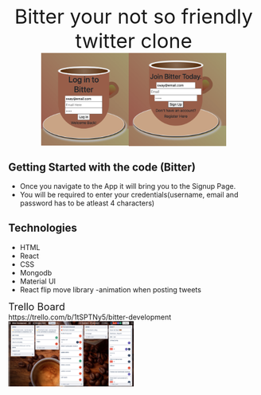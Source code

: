 <div style='font-size:40px; text-align:center'>
 Bitter your not so friendly twitter clone
</div>

<div style="display:flex;justify-content:center;">
<img src="images/signup.png" height='35%' width='35%'/>
<img src="images/Login.png"
height='39%' width='39%'/>
</div>

## Getting Started with the code (Bitter)
- Once you navigate to the App it will bring you to the Signup Page.
- You will be required to enter your credentials(username, email and password has to be atleast 4 characters)

## Technologies
- HTML
- React
- CSS
- Mongodb
- Material UI
- React flip move library -animation when posting tweets

<div style='font-size:20px'>
Trello Board
</div>
 https://trello.com/b/1tSPTNy5/bitter-development
 <img src='images/trello.png'
 height='50%' width='50%'/>
